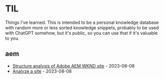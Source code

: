 # TIL

Things I've learned. This is intended to be a personal knowledge database with random more or less sorted knowledge
snippets, probably to be used with ChatGPT somehow, but it's public, so you can use that if it's valuable to you.

<!-- index start -->

## aem

* [Structure analysis of Adobe AEM WKND site](aem//AemWKNDStructure.md) - 2023-08-08
* [Analyze a site](aem//AnalyzeSite.md) - 2023-08-08


